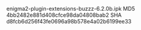 enigma2-plugin-extensions-buzzz-6.2.0b.ipk
MD5 4bb2482e881d408cfce98da04808bab2
SHA d8fcb6d256f43fe0696a98b578e4a02b6199ee33

